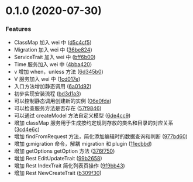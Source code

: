 # 0.1.0 (2020-07-30)


### Features

* ClassMap 加入 wei 中 ([d5c4cf5](https://github.com/miaoxing/services/commit/d5c4cf54d53cdb1efcdccd7ff50335ef0e516ca1))
* Migration 加入 wei 中 ([36be824](https://github.com/miaoxing/services/commit/36be824489a95f8ee379a897fd9ce5bf260b5287))
* ServiceTrait 加入 wei 中 ([bff6b00](https://github.com/miaoxing/services/commit/bff6b00a03936647d3257b2cb6b630eda2ce81cf))
* Time 服务加入 wei 中 ([4bba420](https://github.com/miaoxing/services/commit/4bba420f25129723ca5c9f6da3079333459421a7))
* v 增加 when，unless 方法 ([6d345b0](https://github.com/miaoxing/services/commit/6d345b02b9e236acab34e064033aef2ffe8f559e))
* V 服务加入 wei 中 ([1cd017e](https://github.com/miaoxing/services/commit/1cd017e3e19da7cd8fd8a587985fcc54d88bbb4d))
* 入口方法增加静态调用 ([6a01d92](https://github.com/miaoxing/services/commit/6a01d92e2cf4b90aaae0af29cc3c405aaca5790f))
* 初步实现安装流程 ([bd3d1a3](https://github.com/miaoxing/services/commit/bd3d1a3dd9535f64bd84644872dc7935fc738e85))
* 可以控制静态调用创建新的实例 ([06e0fda](https://github.com/miaoxing/services/commit/06e0fdaea4c1331837ec29b3ed436a812bc6dc8b))
* 可以检查服务方法是否存在 ([57f9846](https://github.com/miaoxing/services/commit/57f98463af1b2358a49193c4485ef9db43f3bc14))
* 可以通过 createModel 方法自定义模型 ([6de4cc9](https://github.com/miaoxing/services/commit/6de4cc9b1504b01047f5c7b44336b6bb3d03dbc9))
* 增加 classMap 服务用于生成按约定规则存放的类名和目录的对应关系 ([3cd4e6c](https://github.com/miaoxing/services/commit/3cd4e6cc99683db6f5551a3388cf3152d3bd6d2b))
* 增加 findFromRequest 方法，简化添加编辑时的数据查询和判断 ([977bd60](https://github.com/miaoxing/services/commit/977bd60dff2d8b85e7e89f237970ab57a35fc639))
* 增加 g:migration 命令，解耦 migration 和 plugin ([11ecbbd](https://github.com/miaoxing/services/commit/11ecbbd2c51c261d54e060308aa0cd9753738fc1))
* 增加 getOptions getOption 方法 ([376f750](https://github.com/miaoxing/services/commit/376f7508f6270cddce33e8869649d32904f7a4bd))
* 增加 Rest EditUpdateTrait ([99b2658](https://github.com/miaoxing/services/commit/99b2658d9a58ad648122e9cb54c2333d98173ab4))
* 增加 Rest IndexTrait 简化列表页操作 ([9f9bb43](https://github.com/miaoxing/services/commit/9f9bb43e79244caaf4985bd02e9198859b3ed874))
* 增加 Rest NewCreateTrait ([b309f30](https://github.com/miaoxing/services/commit/b309f305eebd0b43f19130b7444c5c92430eb791))
